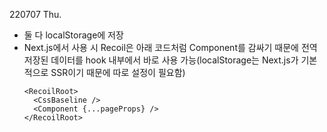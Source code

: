 220707 Thu.

- 둘 다 localStorage에 저장
- Next.js에서 사용 시 Recoil은 아래 코드처럼 Component를 감싸기 때문에 전역 저장된 데이터를 hook 내부에서 바로 사용 가능(localStorage는 Next.js가 기본적으로 SSR이기 때문에 따로 설정이 필요함)
  ```tsx
  <RecoilRoot>
    <CssBaseline />
    <Component {...pageProps} />
  </RecoilRoot>
  ```
